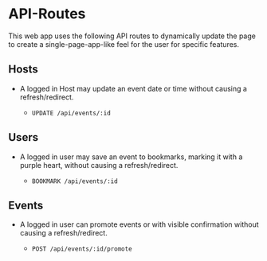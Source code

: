 # API-Routes

This web app uses the following API routes to dynamically update the page to create a single-page-app-like feel for the user for specific features.

## Hosts

* A logged in Host may update an event date or time without causing a refresh/redirect.

  * `UPDATE /api/events/:id`

## Users

* A logged in user may save an event to bookmarks, marking it with a purple heart, without causing a refresh/redirect.

  * `BOOKMARK /api/events/:id`

## Events

* A logged in user can promote events or with visible confirmation without causing a refresh/redirect.
  
  * `POST /api/events/:id/promote`